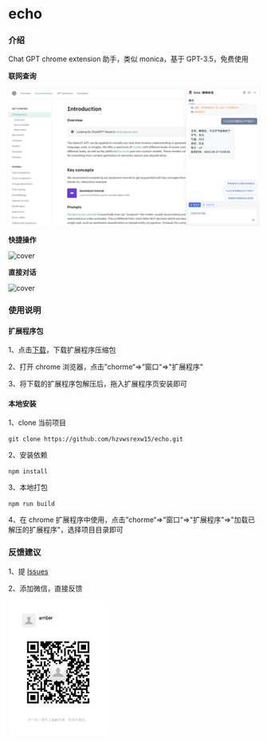# echo

### 介绍

Chat GPT chrome extension 助手，类似 monica，基于 GPT-3.5，免费使用

**联网查询**

![cover](./images/WX20230521-133416%402x.png)

**快捷操作**

![cover](./images/WX20230503-183549@2x.png)

**直接对话**

![cover](./images/WX20230503-183623%402x.png)

### 使用说明

#### 扩展程序包

1、点击<a target="_blank" href="https://help-doc.oss-cn-beijing.aliyuncs.com/echo-pro.zip?t=1684855622661">下载</a>，下载扩展程序压缩包

2、打开 chrome 浏览器，点击”chorme“=>”窗口“=>"扩展程序"

3、将下载的扩展程序包解压后，拖入扩展程序页安装即可

#### 本地安装

1、clone 当前项目

`git clone https://github.com/hzvwsrexw15/echo.git`

2、安装依赖

`npm install`

3、本地打包

`npm run build`

4、在 chrome 扩展程序中使用，点击”chorme“=>”窗口“=>"扩展程序"=>"加载已解压的扩展程序"，选择项目目录即可

### 反馈建议

1、提 <a href="https://github.com/hzvwsrexw15/echo/issues">Issues</a>

2、添加微信，直接反馈

<img alt="wechat" src="./images/WechatUser.jpeg" width="200"/>
